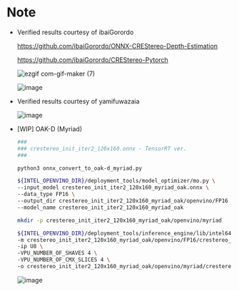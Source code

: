 # Note

- Verified results courtesy of ibaiGorordo

  https://github.com/ibaiGorordo/ONNX-CREStereo-Depth-Estimation

  https://github.com/ibaiGorordo/CREStereo-Pytorch

  ![ezgif com-gif-maker (7)](https://user-images.githubusercontent.com/33194443/162555069-449570d2-7476-4d10-ac3b-c50876a63782.gif)

  ![image](https://user-images.githubusercontent.com/33194443/162574481-7d4e9098-0c84-4b7f-9b45-62e312a2c7b6.png)

- Verified results courtesy of yamifuwazaia

  ![image](https://user-images.githubusercontent.com/33194443/162623239-88f1c562-eca6-47d1-aa04-e67d5fbbbafa.png)

- [WIP] OAK-D (Myriad)
  ```bash
  ###
  ### crestereo_init_iter2_120x160.onnx - TensorRT ver.
  ###

  python3 onnx_convert_to_oak-d_myriad.py

  ${INTEL_OPENVINO_DIR}/deployment_tools/model_optimizer/mo.py \
  --input_model crestereo_init_iter2_120x160_myriad_oak.onnx \
  --data_type FP16 \
  --output_dir crestereo_init_iter2_120x160_myriad_oak/openvino/FP16 \
  --model_name crestereo_init_iter2_120x160_myriad_oak

  mkdir -p crestereo_init_iter2_120x160_myriad_oak/openvino/myriad

  ${INTEL_OPENVINO_DIR}/deployment_tools/inference_engine/lib/intel64/myriad_compile \
  -m crestereo_init_iter2_120x160_myriad_oak/openvino/FP16/crestereo_init_iter2_120x160_myriad_oak.xml \
  -ip U8 \
  -VPU_NUMBER_OF_SHAVES 4 \
  -VPU_NUMBER_OF_CMX_SLICES 4 \
  -o crestereo_init_iter2_120x160_myriad_oak/openvino/myriad/crestereo_init_iter2_120x160_myriad_oak.blob
  ```
  ![image](https://user-images.githubusercontent.com/33194443/164913113-5053fb8a-0b48-4a11-85bf-b19123cb6f76.png)
